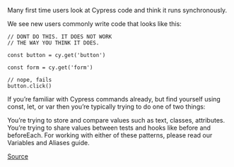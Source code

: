 Many first time users look at Cypress code and think it runs synchronously.

We see new users commonly write code that looks like this:

```
// DONT DO THIS. IT DOES NOT WORK
// THE WAY YOU THINK IT DOES.

const button = cy.get('button')

const form = cy.get('form')

// nope, fails
button.click()
```

If you’re familiar with Cypress commands already, but find yourself using const, let, or var then you’re typically 
trying to do one of two things:

You’re trying to store and compare values such as text, classes, attributes.
You’re trying to share values between tests and hooks like before and beforeEach.
For working with either of these patterns, please read our Variables and Aliases guide.

[Source](https://docs.cypress.io/guides/references/best-practices.html#Assigning-Return-Values)
